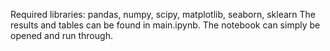 Required libraries: pandas, numpy, scipy, matplotlib, seaborn, sklearn
The results and tables can be found in main.ipynb. The notebook can simply be opened and run through.
